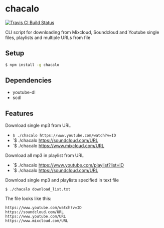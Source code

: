 # chacalo

[![Travis CI Build Status](https://travis-ci.org/ivansabik/chacalo.svg)](https://travis-ci.org/ivansabik/chacalo)

CLI script for downloading from Mixcloud, Soundcloud and Youtube single files, playlists and multiple URLs from file

## Setup

```bash
$ npm install -g chacalo
```

## Dependencies

- youtube-dl
- scdl

## Features

Download single mp3 from URL

- `$ ./chacalo https://www.youtube.com/watch?v=ID`
- `$ ./chacalo https://soundcloud.com/URL
- `$ ./chacalo https://www.mixcloud.com/URL

Download all mp3 in playlist from URL

- `$ ./chacalo https://www.youtube.com/playlist?list=ID
- `$ ./chacalo https://soundcloud.com/URL

Download single mp3 and playlists specified in text file

`$ ./chacalo download_list.txt`

The file looks like this:

```
https://www.youtube.com/watch?v=ID
https://soundcloud.com/URL
https://www.youtube.com/URL
https://www.mixcloud.com/URL
```
